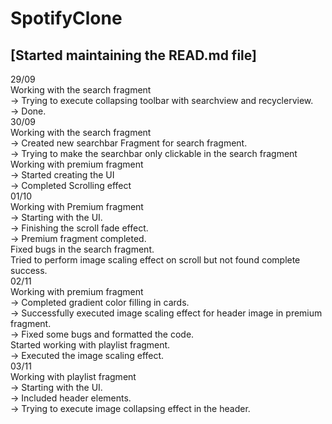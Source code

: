 # SpotifyClone
## [Started maintaining the READ.md file]
29/09<br>
  Working with the search fragment<br>
  -> Trying to execute collapsing toolbar with searchview and recyclerview.<br>
  -> Done.<br>
30/09<br>
  Working with the search fragment<br>
  -> Created new searchbar Fragment for search fragment.<br>
  -> Trying to make the searchbar only clickable in the search fragment<br>
  Working with premium fragment<br>
  -> Started creating the UI<br>
  -> Completed Scrolling effect<br>
01/10<br>
  Working with Premium fragment<br>
  -> Starting with the UI.<br>
  -> Finishing the scroll fade effect.<br>
  -> Premium fragment completed.<br>
  Fixed bugs in the search fragment.<br>
  Tried to perform image scaling effect on scroll but not found complete success.<br>
02/11<br>
  Working with premium fragment<br>
  -> Completed gradient color filling in cards.<br>
  -> Successfully executed image scaling effect for header image in premium fragment.<br>
  -> Fixed some bugs and formatted the code.<br>
  Started working with playlist fragment.<br>
  -> Executed the image scaling effect.<br>
03/11<br>
  Working with playlist fragment<br>
  -> Starting with the UI.<br>
  -> Included header elements.<br>
  -> Trying to execute image collapsing effect in the header.<br>
